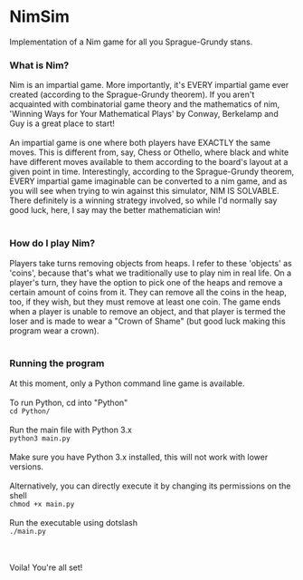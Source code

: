 # NimSim
Implementation of a Nim game for all you Sprague-Grundy stans.

### What is Nim?
Nim is an impartial game. More importantly, it's EVERY impartial game ever created (according to the Sprague-Grundy theorem). If you aren't acquainted with combinatorial game theory and the mathematics of nim, 'Winning Ways for Your Mathematical Plays' by Conway, Berkelamp and Guy is a great place to start! <br/> <br/>
An impartial game is one where both players have EXACTLY the same moves. This is different from, say, Chess or Othello, where black and white have different moves available to them according to the board's layout at a given point in time. Interestingly, according to the Sprague-Grundy theorem, EVERY impartial game imaginable can be converted to a nim game, and as you will see when trying to win against this simulator, NIM IS SOLVABLE. There definitely is a winning strategy involved, so while I'd normally say good luck, here, I say may the better mathematician win! <br/> <br/>

### How do I play Nim?
Players take turns removing objects from heaps. I refer to these 'objects' as 'coins', because that's what we traditionally use to play nim in real life. On a player's turn, they have the option to pick one of the heaps and remove a certain amount of coins from it. They can remove all the coins in the heap, too, if they wish, but they must remove at least one coin. The game ends when a player is unable to remove an object, and that player is termed the loser and is made to wear a "Crown of Shame" (but good luck making this program wear a crown). <br/> <br/>

### Running the program
At this moment, only a Python command line game is available. <br/> <br/>
To run Python, cd into "Python" <br/>
`cd Python/`
<br/><br/> Run the main file with Python 3.x <br/>
`python3 main.py`
<br/><br/> Make sure you have Python 3.x installed, this will not work with lower versions.
<br/><br/> Alternatively, you can directly execute it by changing its permissions on the shell <br/>
`chmod +x main.py`
<br/><br/> Run the executable using dotslash <br/>
`./main.py`

<br/><br/> Voila! You're all set!
